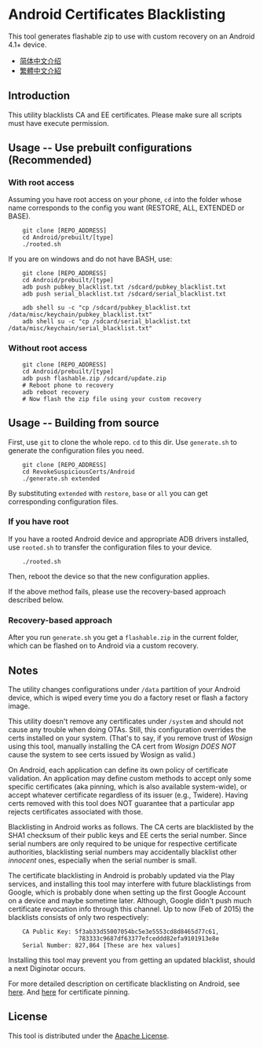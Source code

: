 Android Certificates Blacklisting
=====================================================

This tool generates flashable zip to use with custom recovery on an Android 4.1+ device.
* [简体中文介绍](./README.zh-Hans.md)
* [繁體中文介紹](./README.zh-Hant.md)

## Introduction
This utility blacklists CA and EE certificates.
Please make sure all scripts must have execute permission.

## Usage -- Use prebuilt configurations (Recommended)
### With root access
Assuming you have root access on your phone, `cd` into the folder whose
name corresponds to the config you want (RESTORE, ALL, EXTENDED or BASE).

        git clone [REPO_ADDRESS]
        cd Android/prebuilt/[type]
        ./rooted.sh

If you are on windows and do not have BASH, use:

        git clone [REPO_ADDRESS]
        cd Android/prebuilt/[type]
        adb push pubkey_blacklist.txt /sdcard/pubkey_blacklist.txt
        adb push serial_blacklist.txt /sdcard/serial_blacklist.txt

        adb shell su -c "cp /sdcard/pubkey_blacklist.txt /data/misc/keychain/pubkey_blacklist.txt"
        adb shell su -c "cp /sdcard/serial_blacklist.txt /data/misc/keychain/serial_blacklist.txt"

### Without root access

        git clone [REPO_ADDRESS]
        cd Android/prebuilt/[type]
        adb push flashable.zip /sdcard/update.zip
        # Reboot phone to recovery
        adb reboot recovery
        # Now flash the zip file using your custom recovery

## Usage -- Building from source
First, use `git` to clone the whole repo. `cd` to this dir. Use `generate.sh`
to generate the configuration files you need.

        git clone [REPO_ADDRESS]
        cd RevokeSuspiciousCerts/Android
        ./generate.sh extended

By substituting `extended` with `restore`, `base` or `all` you can get
corresponding configuration files.

### If you have root
If you have a rooted Android device and appropriate ADB drivers installed,
use `rooted.sh` to transfer the configuration files to your device.

        ./rooted.sh

Then, reboot the device so that the new configuration applies.

If the above method fails, please use the recovery-based approach described below.

### Recovery-based approach
After you run `generate.sh` you get a `flashable.zip` in the current folder,
which can be flashed on to Android via a custom recovery.

## Notes
The utility changes configurations under `/data` partition of your Android device,
which is wiped every time you do a factory reset or flash a factory image.

This utility doesn't remove any certificates under `/system` and should not
cause any trouble when doing OTAs. Still, this configuration overrides the certs
installed on your system. (That's to say, if you remove trust of *Wosign* using
this tool, manually installing the CA cert from *Wosign* *DOES NOT* cause
the system to see certs issued by Wosign as valid.)

On Android, each application can define its own policy of certificate validation.
An application may define custom methods to accept only some specific certificates (aka
pinning, which is also available system-wide), or accept whatever certificate regardless
of its issuer (e.g., Twidere). Having certs removed with this tool does NOT guarantee that
a particular app rejects certificates associated with those.

Blacklisting in Android works as follows. The CA certs are blacklisted by the
SHA1 checksum of their public keys and EE certs the serial number. Since serial
numbers are only required to be unique for respective certificate authorities,
blacklisting serial numbers may accidentally blacklist other *innocent* ones, especially
when the serial number is small.

The certificate blacklisting in Android is probably updated via the Play services,
and installing this tool may interfere with future blacklistings from Google, which is probably
done when setting up the first Google Account on a device and maybe sometime later. Although,
Google didn't push much certificate revocation info through this channel. Up to now (Feb of 2015)
the blacklists consists of only two respectively:

        CA Public Key: 5f3ab33d55007054bc5e3e5553cd8d8465d77c61,
                        783333c9687df63377efceddd82efa9101913e8e
        Serial Number: 827,864 [These are hex values]

Installing this tool may prevent you from getting an updated blacklist,
should a next Diginotar occurs.

For more detailed description on certificate blacklisting on Android, see
[here](https://nelenkov.blogspot.com/2012/07/certificate-blacklisting-in-jelly-bean.html). And
[here](https://nelenkov.blogspot.com/2012/12/certificate-pinning-in-android-42.html) for
certificate pinning.

## License
This tool is distributed under the [Apache License](./LICENSE).
